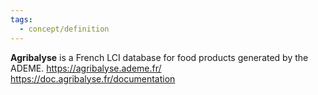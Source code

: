 ```yaml
---
tags:
  - concept/definition
---
```

**Agribalyse** is a French LCI database for food products generated by the ADEME.
https://agribalyse.ademe.fr/
https://doc.agribalyse.fr/documentation